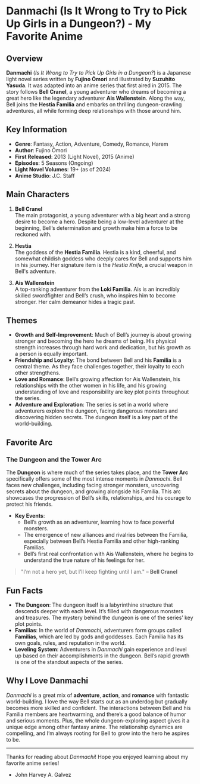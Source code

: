 # Danmachi (Is It Wrong to Try to Pick Up Girls in a Dungeon?) - My Favorite Anime

## Overview

**Danmachi** (*Is It Wrong to Try to Pick Up Girls in a Dungeon?*) is a Japanese light novel series written by **Fujino Ōmori** and illustrated by **Suzuhito Yasuda**. It was adapted into an anime series that first aired in 2015. The story follows **Bell Cranel**, a young adventurer who dreams of becoming a great hero like the legendary adventurer **Ais Wallenstein**. Along the way, Bell joins the **Hestia Familia** and embarks on thrilling dungeon-crawling adventures, all while forming deep relationships with those around him.

## Key Information

- **Genre**: Fantasy, Action, Adventure, Comedy, Romance, Harem
- **Author**: Fujino Ōmori
- **First Released**: 2013 (Light Novel), 2015 (Anime)
- **Episodes**: 5 Seasons (Ongoing)
- **Light Novel Volumes**: 19+ (as of 2024)
- **Anime Studio**: J.C. Staff

## Main Characters

1. **Bell Cranel**  
   The main protagonist, a young adventurer with a big heart and a strong desire to become a hero. Despite being a low-level adventurer at the beginning, Bell’s determination and growth make him a force to be reckoned with.

2. **Hestia**  
   The goddess of the **Hestia Familia**. Hestia is a kind, cheerful, and somewhat childish goddess who deeply cares for Bell and supports him in his journey. Her signature item is the *Hestia Knife*, a crucial weapon in Bell's adventure.

3. **Ais Wallenstein**  
   A top-ranking adventurer from the **Loki Familia**. Ais is an incredibly skilled swordfighter and Bell’s crush, who inspires him to become stronger. Her calm demeanor hides a tragic past.


## Themes

- **Growth and Self-Improvement**: Much of Bell’s journey is about growing stronger and becoming the hero he dreams of being. His physical strength increases through hard work and dedication, but his growth as a person is equally important.
- **Friendship and Loyalty**: The bond between Bell and his **Familia** is a central theme. As they face challenges together, their loyalty to each other strengthens.
- **Love and Romance**: Bell’s growing affection for Ais Wallenstein, his relationships with the other women in his life, and his growing understanding of love and responsibility are key plot points throughout the series.
- **Adventure and Exploration**: The series is set in a world where adventurers explore the dungeon, facing dangerous monsters and discovering hidden secrets. The dungeon itself is a key part of the world-building.

## Favorite Arc

### **The Dungeon and the Tower Arc**

The **Dungeon** is where much of the series takes place, and the **Tower Arc** specifically offers some of the most intense moments in *Danmachi*. Bell faces new challenges, including facing stronger monsters, uncovering secrets about the dungeon, and growing alongside his Familia. This arc showcases the progression of Bell’s skills, relationships, and his courage to protect his friends.

- **Key Events**:
  - Bell’s growth as an adventurer, learning how to face powerful monsters.
  - The emergence of new alliances and rivalries between the Familia, especially between Bell’s Hestia Familia and other high-ranking Familias.
  - Bell’s first real confrontation with Ais Wallenstein, where he begins to understand the true nature of his feelings for her.

> "I’m not a hero yet, but I’ll keep fighting until I am." – **Bell Cranel**

## Fun Facts

- **The Dungeon**: The dungeon itself is a labyrinthine structure that descends deeper with each level. It’s filled with dangerous monsters and treasures. The mystery behind the dungeon is one of the series’ key plot points.
- **Familias**: In the world of *Danmachi*, adventurers form groups called **Familias**, which are led by gods and goddesses. Each Familia has its own goals, rules, and reputation in the world.
- **Leveling System**: Adventurers in *Danmachi* gain experience and level up based on their accomplishments in the dungeon. Bell’s rapid growth is one of the standout aspects of the series.
  
## Why I Love Danmachi

*Danmachi* is a great mix of **adventure**, **action**, and **romance** with fantastic world-building. I love the way Bell starts out as an underdog but gradually becomes more skilled and confident. The interactions between Bell and his Familia members are heartwarming, and there’s a good balance of humor and serious moments. Plus, the whole dungeon-exploring aspect gives it a unique edge among other fantasy anime. The relationship dynamics are compelling, and I’m always rooting for Bell to grow into the hero he aspires to be.

---

Thanks for reading about *Danmachi*! Hope you enjoyed learning about my favorite anime series!
- John Harvey A. Galvez

